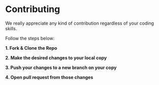 # Contributing

We really appreciate any kind of contribution regardless of your coding skills.

Follow the steps below:

**1. Fork & Clone the Repo**

**2. Make the desired changes to your local copy**

**3. Push your changes to a new branch on your copy**

**4. Open pull request from those changes**
